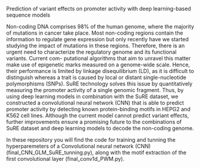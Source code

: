 Prediction of variant effects on promoter activity with deep learning-based sequence models

Non-coding DNA comprises 98% of the human genome, where the majority of mutations in cancer take place. Most non-coding regions contain the information to regulate gene expression but only
recently have we started studying the impact of mutations in these regions. Therefore, there is an urgent need to characterize the regulatory genome and its functional variants. Current com-
putational algorithms that aim to unravel this matter make use of epigenetic marks measured on a genome-wide scale. Hence, their performance is limited by linkage disequilibrium (LD), as it is
difficult to distinguish whereas a trait is caused by local or distant single-nucleotide polymorphisms (SNPs). SuRE technology solves this issue by quantitatively measuring the promoter activity of
a single genomic fragment. Thus, by using deep learning models in combination with the SuRE dataset, we constructed a convolutional neural network (CNN) that is able to predict promoter
activity by detecting known protein-binding motifs in HEPG2 and K562 cell lines. Although the current model cannot predict variant effects, further improvements ensure a promising future to
the combinations of SuRE dataset and deep learning models to decode the non-coding genome.


In these repository you will find the code for training and tunning the hyperparemeters of a Convolutional neural network (CNN) (final_CNN_GLM_SuRE_tunning.py), along with the motif extraction of the first convolutional layer (final_conv1d_PWM.py).
